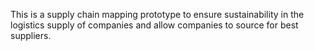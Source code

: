 This is a supply chain mapping prototype to ensure sustainability in the logistics supply of companies and allow companies to source for best suppliers.
